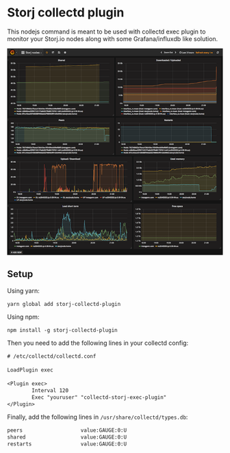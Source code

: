 # Storj collectd plugin

This nodejs command is meant to be used with collectd exec plugin to monitor your Storj.io nodes along with some 
Grafana/influxdb like solution. 

![Grafana dashboard built with influxdb + collectd + storj-collectd-plugin](assets/storjio-monitor-collectd-plugin-grafana.png)

## Setup

Using yarn:

```
yarn global add storj-collectd-plugin
```

Using npm:

```
npm install -g storj-collectd-plugin
```

Then you need to add the following lines in your collectd config:

```
# /etc/collectd/collectd.conf

LoadPlugin exec

<Plugin exec>
        Interval 120
        Exec "youruser" "collectd-storj-exec-plugin"
</Plugin>
```

Finally, add the following lines in `/usr/share/collectd/types.db`:

```
peers                   value:GAUGE:0:U
shared                  value:GAUGE:0:U
restarts                value:GAUGE:0:U
```
